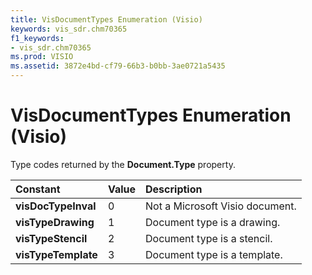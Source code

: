 ```yaml
---
title: VisDocumentTypes Enumeration (Visio)
keywords: vis_sdr.chm70365
f1_keywords:
- vis_sdr.chm70365
ms.prod: VISIO
ms.assetid: 3872e4bd-cf79-66b3-b0bb-3ae0721a5435
---
```



# VisDocumentTypes Enumeration (Visio)

Type codes returned by the  **Document.Type** property.



|**Constant**|**Value**|**Description**|
|:-----|:-----|:-----|
| **visDocTypeInval**|0|Not a Microsoft Visio document.|
| **visTypeDrawing**|1|Document type is a drawing.|
| **visTypeStencil**|2|Document type is a stencil.|
| **visTypeTemplate**|3|Document type is a template.|

